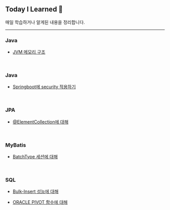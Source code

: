 ## Today I Learned 🧐

매일 학습하거나 알게된 내용을 정리합니다.
___

### Java

- [JVM 메모리 구조](https://github.com/Daehee-Jeong/TIL/blob/master/Java/memory-structure.md)
<br>

### Java

- [Springboot에 security 적용하기](https://github.com/Daehee-Jeong/TIL/blob/master/Spring/springboot-security.md)
<br>

### JPA

- [@ElementCollection에 대해](https://github.com/Daehee-Jeong/TIL/blob/master/JPA/elementcollection.md)
<br>

### MyBatis

- [BatchType 세션에 대해](https://github.com/Daehee-Jeong/TIL/blob/master/MyBatis/batch-type-session.md)
<br>

### SQL

- [Bulk-Insert 성능에 대해](https://github.com/Daehee-Jeong/TIL/blob/master/SQL/bulk-insert-performance.md)

- [ORACLE PIVOT 함수에 대해](https://github.com/Daehee-Jeong/TIL/blob/master/SQL/oracle-pivot.md)
<br>
